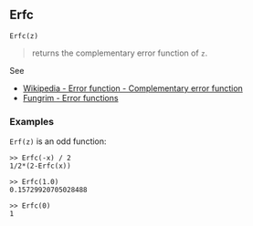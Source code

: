 ## Erfc

```
Erfc(z)
```

> returns the complementary error function of `z`.

See
* [Wikipedia - Error function - Complementary error function](https://en.wikipedia.org/wiki/Error_function#Complementary_error_function)
* [Fungrim - Error functions](http://fungrim.org/topic/Error_functions/)

### Examples

`Erf(z)` is an odd function:

```
>> Erfc(-x) / 2    
1/2*(2-Erfc(x))   
 
>> Erfc(1.0)
0.15729920705028488
 
>> Erfc(0)    
1    
```